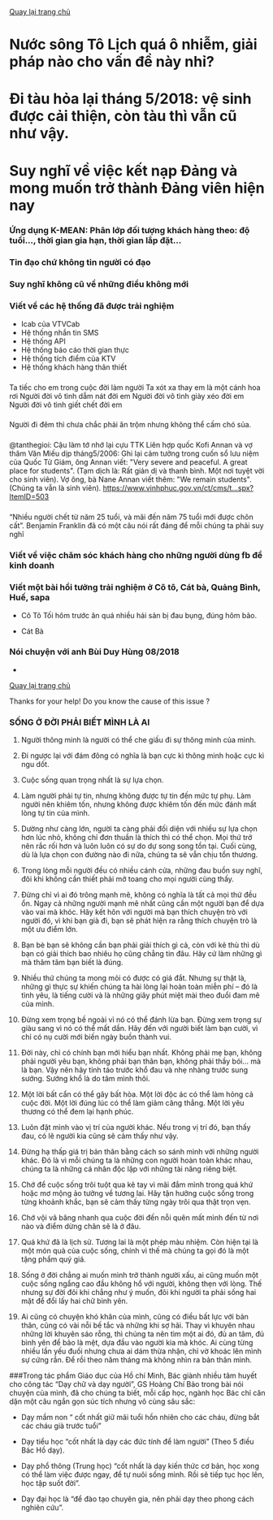[Quay lại trang chủ](https://phamkhactuy.github.io/tuypk.github.io/index.html)

# Nước sông Tô Lịch quá ô nhiễm, giải pháp nào cho vấn đề này nhỉ?

# Đi tàu hỏa lại tháng 5/2018: vệ sinh được cải thiện, còn tàu thì vẫn cũ như vậy.

# Suy nghĩ về việc kết nạp Đảng và mong muốn trở thành Đảng viên hiện nay


### Ứng dụng K-MEAN: Phân lớp đối tượng khách hàng theo: độ tuổi..., thời gian gia hạn, thời gian lắp đặt...
### Tin đạo chứ không tin người có đạo
### Suy nghĩ không cũ về những điều không mới

### Viết về các hệ thống đã được trải nghiệm
- Icab của VTVCab
- Hệ thống nhắn tin SMS
- Hệ thống API
- Hệ thống báo cáo thời gian thực
- Hệ thống tích điểm của KTV
- Hệ thống khách hàng thân thiết

### 
Ta tiếc cho em trong cuộc đời làm người
Ta xót xa thay em là một cánh hoa rơi
Người đời vô tình dẫm nát đời em
Người đời vô tình giày xéo đời em
Người đời vô tình giết chết đời em
###
Người đi đêm thì chưa chắc phải ăn trộm nhưng không thể cấm chó sủa.
###
@tanthegioi: Cậu làm tớ nhớ lại cựu TTK Liên hợp quốc Kofi Annan và vợ thăm Văn Miếu dịp tháng5/2006: Ghi lại cảm tưởng trong cuốn sổ lưu niệm của Quốc Tử Giám, ông Annan viết: "Very severe and peaceful. A great place for students". (Tạm dịch là: Rất giản dị và thanh bình. Một nơi tuyệt vời cho sinh viên). Vợ ông, bà Nane Annan viết thêm: "We remain students". (Chúng ta vẫn là sinh viên).
https://www.vinhphuc.gov.vn/ct/cms/t...spx?ItemID=503
###
“Nhiều người chết từ năm 25 tuổi, và mãi đến năm 75 tuổi mới được chôn cất”. Benjamin Franklin đã có một câu nói rất đáng để mỗi chúng ta phải suy nghĩ
### Viết về việc chăm sóc khách hàng cho những người dùng fb để kinh doanh

### Viết một bài hồi tưởng trải nghiệm ở Cô tô, Cát bà, Quảng Bình, Huế, sapa
- Cô Tô
Tối hôm trước ăn quá nhiều hải sản bị đau bụng, đúng hôm bão. 

- Cát Bà


### Nói chuyện với anh Bùi Duy Hùng 08/2018
- 

[Quay lại trang chủ](https://phamkhactuy.github.io/tuypk.github.io/index.html)

Thanks for your help!
Do you know the cause of  this issue ?
### SỐNG Ở ĐỜI PHẢI BIẾT MÌNH LÀ AI
1. Người thông minh là người có thể che giấu đi sự thông minh của mình.

2. Đi ngược lại với đám đông có nghĩa là bạn cực kì thông minh hoặc cực kì ngu dốt.

3. Cuộc sống quan trọng nhất là sự lựa chọn.

4. Làm người phải tự tin, nhưng không được tự tin đến mức tự phụ. Làm người nên khiêm tốn, nhưng không được khiêm tốn đến mức đánh mất lòng tự tin của mình.

5. Dường như càng lớn, người ta càng phải đối diện với nhiều sự lựa chọn hơn lúc nhỏ, không chỉ đơn thuần là thích thì có thể chọn. Mọi thứ trở nên rắc rối hơn và luôn luôn có sự do dự song song tồn tại. Cuối cùng, dù là lựa chọn con đường nào đi nữa, chúng ta sẽ vẫn chịu tổn thương.

6. Trong lòng mỗi người đều có nhiều cánh cửa, những đau buồn suy nghĩ, đôi khi không cần thiết phải mở toang cho mọi người cùng thấy.

7. Đừng chỉ vì ai đó trông mạnh mẽ, không có nghĩa là tất cả mọi thứ đều ổn. Ngay cả những người mạnh mẽ nhất cũng cần một người bạn để dựa vào vai mà khóc. Hãy kết hôn với người mà bạn thích chuyện trò với người đó, vì khi bạn già đi, bạn sẽ phát hiện ra rằng thích chuyện trò là một ưu điểm lớn.

8. Bạn bè bạn sẽ không cần bạn phải giải thích gì cả, còn với kẻ thù thì dù bạn có giải thích bao nhiêu họ cũng chẳng tin đâu. Hãy cứ làm những gì mà thâm tâm bạn biết là đúng.

9. Nhiều thứ chúng ta mong mỏi có được có giá đắt. Nhưng sự thật là, những gì thực sự khiến chúng ta hài lòng lại hoàn toàn miễn phí – đó là tình yêu, là tiếng cười và là những giây phút miệt mài theo đuổi đam mê của mình.

10. Đừng xem trọng bề ngoài vì nó có thể đánh lừa bạn. Đừng xem trọng sự giàu sang vì nó có thể mất dần. Hãy đến với người biết làm bạn cười, vì chỉ có nụ cười mới biến ngày buồn thành vui.

11. Đời này, chỉ có chính bạn mới hiểu bạn nhất. Không phải mẹ bạn, không phải người yêu bạn, không phải bạn thân bạn, không phải thầy bói... mà là bạn. Vậy nên hãy tỉnh táo trước khổ đau và nhẹ nhàng trước sung sướng. Sướng khổ là do tâm mình thôi.

12. Một lời bất cẩn có thể gây bất hòa. Một lời độc ác có thể làm hỏng cả cuộc đời. Một lời đúng lúc có thể làm giảm căng thẳng. Một lời yêu thương có thể đem lại hạnh phúc.

13. Luôn đặt mình vào vị trí của người khác. Nếu trong vị trí đó, bạn thấy đau, có lẽ người kia cũng sẽ cảm thấy như vậy.

14. Đừng hạ thấp giá trị bản thân bằng cách so sánh mình với những người khác. Đó là vì mỗi chúng ta là những con người hoàn toàn khác nhau, chúng ta là những cá nhân độc lập với những tài năng riêng biệt.

15. Chớ để cuộc sống trôi tuột qua kẽ tay vì mãi đắm mình trong quá khứ hoặc mơ mộng ảo tưởng về tương lai. Hãy tận hưởng cuộc sống trong từng khoảnh khắc, bạn sẽ cảm thấy từng ngày trôi qua thật trọn vẹn.

16. Chớ vội vã băng nhanh qua cuộc đời đến nỗi quên mất mình đến từ nơi nào và điểm dừng chân sẽ là ở đâu.

17. Quá khứ đã là lịch sử. Tương lai là một phép màu nhiệm. Còn hiện tại là một món quà của cuộc sống, chính vì thế mà chúng ta gọi đó là một tặng phẩm quý giá.

18. Sống ở đời chẳng ai muốn mình trở thành người xấu, ai cũng muốn một cuộc sống ngẩng cao đầu không hổ với người, không thẹn với lòng. Thế nhưng sự đời đôi khi chẳng như ý muốn, đôi khi người ta phải sống hai mặt để đổi lấy hai chữ bình yên.

19. Ai cũng có chuyện khó khăn của mình, cũng có điều bất lực với bản thân, cũng có vài nỗi bế tắc và những khi sợ hãi. Thay vì khuyên nhau những lời khuyên sáo rỗng, thì chúng ta nên tìm một ai đó, đủ an tâm, đủ bình yên để bảo là mệt, dựa đầu vào người kia mà khóc. Ai cùng từng nhiều lần yếu đuối nhưng chưa ai dám thừa nhận, chỉ vờ khoác lên mình sự cứng rắn. Để rồi theo năm tháng mà không nhìn ra bản thân mình.

###Trong tác phẩm Giáo dục của Hồ chí Minh, Bác giành nhiều tâm huyết cho công tác “Dạy chữ và dạy người”, GS Hoàng Chí Bảo trong bài nói chuyện của mình, đã cho chúng ta biết, mỗi cấp học, ngành học Bác chỉ căn dặn một câu ngắn gọn súc tích nhưng vô cùng sâu sắc:
 
- Dạy mầm non “ cốt nhất giữ mãi tuổi hồn nhiên cho các cháu, đừng bắt các cháu già trước tuổi”
 
- Dạy tiểu học “cốt nhất là dạy các đức tính để làm  người” (Theo 5 điều Bác Hồ dạy).
 
 - Dạy phổ thông (Trung học) “cốt nhất là dạy kiến thức cơ bản, học xong có thể làm việc được ngay, để tự nuôi sống mình. Rồi sẽ tiếp tục học lên, học tập suốt đời”. 
 
- Dạy đại học là “để đào tạo chuyên gia, nên phải dạy theo phong cách nghiên cứu”.